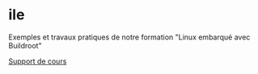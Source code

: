 # ile

Exemples et travaux pratiques de notre formation "Linux embarqué avec Buildroot"

[Support de cours](https://www.logilin.fr/files/support-ILE-43.zip)

